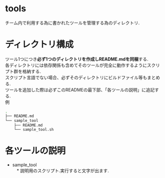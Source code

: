 # tools
チーム内で利用する為に書かれたツールを管理する為のディレクトリ.  

# ディレクトリ構成
ツール1つにつき**必ず1つのディレクトリを作成しREADME.mdを同梱**する.  
各ディレクトリには依存関係も含めてそのツールが完全に動作するようにスクリプト群を格納する.  
スクリプト言語でない場合、必ずそのディレクトリにビルドファイル等もまとめる.  
ツールを追加した際は必ずこのREADMEの最下部、「各ツールの説明」に追記する.  
例
```bash
.
├── README.md
└── sample_tool
    ├── README.md
    └── sample_tool.sh
```
# 各ツールの説明
* sample_tool  
 　* 説明用のスクリプト.実行すると文字が出ます.
